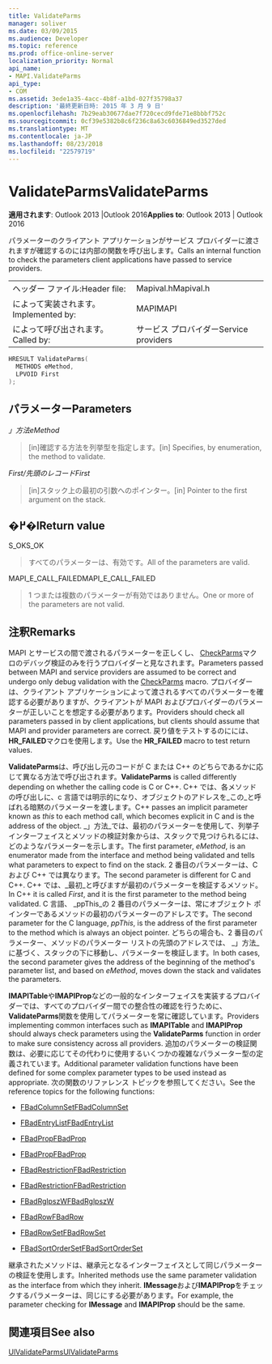 ```yaml
---
title: ValidateParms
manager: soliver
ms.date: 03/09/2015
ms.audience: Developer
ms.topic: reference
ms.prod: office-online-server
localization_priority: Normal
api_name:
- MAPI.ValidateParms
api_type:
- COM
ms.assetid: 3ede1a35-4acc-4b8f-a1bd-027f35798a37
description: '最終更新日時: 2015 年 3 月 9 日'
ms.openlocfilehash: 7b29eab30677dae7f720cecd9fde71e8bbbf752c
ms.sourcegitcommit: 0cf39e5382b8c6f236c8a63c6036849ed3527ded
ms.translationtype: MT
ms.contentlocale: ja-JP
ms.lasthandoff: 08/23/2018
ms.locfileid: "22579719"
---
```

# <a name="validateparms"></a><span data-ttu-id="14bc6-103">ValidateParms</span><span class="sxs-lookup"><span data-stu-id="14bc6-103">ValidateParms</span></span>

  
  
<span data-ttu-id="14bc6-104">**適用されます**: Outlook 2013 |Outlook 2016</span><span class="sxs-lookup"><span data-stu-id="14bc6-104">**Applies to**: Outlook 2013 | Outlook 2016</span></span> 
  
<span data-ttu-id="14bc6-105">パラメーターのクライアント アプリケーションがサービス プロバイダーに渡されますが確認するのには内部の関数を呼び出します。</span><span class="sxs-lookup"><span data-stu-id="14bc6-105">Calls an internal function to check the parameters client applications have passed to service providers.</span></span> 
  
|||
|:-----|:-----|
|<span data-ttu-id="14bc6-106">ヘッダー ファイル:</span><span class="sxs-lookup"><span data-stu-id="14bc6-106">Header file:</span></span>  <br/> |<span data-ttu-id="14bc6-107">Mapival.h</span><span class="sxs-lookup"><span data-stu-id="14bc6-107">Mapival.h</span></span>  <br/> |
|<span data-ttu-id="14bc6-108">によって実装されます。</span><span class="sxs-lookup"><span data-stu-id="14bc6-108">Implemented by:</span></span>  <br/> |<span data-ttu-id="14bc6-109">MAPI</span><span class="sxs-lookup"><span data-stu-id="14bc6-109">MAPI</span></span>  <br/> |
|<span data-ttu-id="14bc6-110">によって呼び出されます。</span><span class="sxs-lookup"><span data-stu-id="14bc6-110">Called by:</span></span>  <br/> |<span data-ttu-id="14bc6-111">サービス プロバイダー</span><span class="sxs-lookup"><span data-stu-id="14bc6-111">Service providers</span></span>  <br/> |
   
```cpp
HRESULT ValidateParms(
  METHODS eMethod,
  LPVOID First
);
```

## <a name="parameters"></a><span data-ttu-id="14bc6-112">パラメーター</span><span class="sxs-lookup"><span data-stu-id="14bc6-112">Parameters</span></span>

 <span data-ttu-id="14bc6-113">_」方法_</span><span class="sxs-lookup"><span data-stu-id="14bc6-113">_eMethod_</span></span>
  
> <span data-ttu-id="14bc6-114">[in]確認する方法を列挙型を指定します。</span><span class="sxs-lookup"><span data-stu-id="14bc6-114">[in] Specifies, by enumeration, the method to validate.</span></span> 
    
 <span data-ttu-id="14bc6-115">_First/先頭のレコード_</span><span class="sxs-lookup"><span data-stu-id="14bc6-115">_First_</span></span>
  
> <span data-ttu-id="14bc6-116">[in]スタック上の最初の引数へのポインター。</span><span class="sxs-lookup"><span data-stu-id="14bc6-116">[in] Pointer to the first argument on the stack.</span></span>
    
## <a name="return-value"></a><span data-ttu-id="14bc6-117">�߂�l</span><span class="sxs-lookup"><span data-stu-id="14bc6-117">Return value</span></span>

<span data-ttu-id="14bc6-118">S_OK</span><span class="sxs-lookup"><span data-stu-id="14bc6-118">S_OK</span></span> 
  
> <span data-ttu-id="14bc6-119">すべてのパラメーターは、有効です。</span><span class="sxs-lookup"><span data-stu-id="14bc6-119">All of the parameters are valid.</span></span> 
    
<span data-ttu-id="14bc6-120">MAPI_E_CALL_FAILED</span><span class="sxs-lookup"><span data-stu-id="14bc6-120">MAPI_E_CALL_FAILED</span></span> 
  
> <span data-ttu-id="14bc6-121">1 つまたは複数のパラメーターが有効ではありません。</span><span class="sxs-lookup"><span data-stu-id="14bc6-121">One or more of the parameters are not valid.</span></span>
    
## <a name="remarks"></a><span data-ttu-id="14bc6-122">注釈</span><span class="sxs-lookup"><span data-stu-id="14bc6-122">Remarks</span></span>

<span data-ttu-id="14bc6-123">MAPI とサービスの間で渡されるパラメーターを正しくし、 [CheckParms](checkparms.md)マクロのデバッグ検証のみを行うプロバイダーと見なされます。</span><span class="sxs-lookup"><span data-stu-id="14bc6-123">Parameters passed between MAPI and service providers are assumed to be correct and undergo only debug validation with the [CheckParms](checkparms.md) macro.</span></span> <span data-ttu-id="14bc6-124">プロバイダーは、クライアント アプリケーションによって渡されるすべてのパラメーターを確認する必要がありますが、クライアントが MAPI およびプロバイダーのパラメーターが正しいことを想定する必要があります。</span><span class="sxs-lookup"><span data-stu-id="14bc6-124">Providers should check all parameters passed in by client applications, but clients should assume that MAPI and provider parameters are correct.</span></span> <span data-ttu-id="14bc6-125">戻り値をテストするのにには、 **HR_FAILED**マクロを使用します。</span><span class="sxs-lookup"><span data-stu-id="14bc6-125">Use the **HR_FAILED** macro to test return values.</span></span> 
  
 <span data-ttu-id="14bc6-126">**ValidateParms**は、呼び出し元のコードが C または C++ のどちらであるかに応じて異なる方法で呼び出されます。</span><span class="sxs-lookup"><span data-stu-id="14bc6-126">**ValidateParms** is called differently depending on whether the calling code is C or C++.</span></span> <span data-ttu-id="14bc6-127">C++ では、各メソッドの呼び出しに、c 言語では明示的になり、オブジェクトのアドレスを_この_と呼ばれる暗黙のパラメーターを渡します。</span><span class="sxs-lookup"><span data-stu-id="14bc6-127">C++ passes an implicit parameter known as  _this_ to each method call, which becomes explicit in C and is the address of the object.</span></span> <span data-ttu-id="14bc6-128">_」方法_では、最初のパラメーターを使用して、列挙子インターフェイスとメソッドの検証対象からは、スタックで見つけられるには、どのようなパラメーターを示します。</span><span class="sxs-lookup"><span data-stu-id="14bc6-128">The first parameter,  _eMethod_, is an enumerator made from the interface and method being validated and tells what parameters to expect to find on the stack.</span></span> <span data-ttu-id="14bc6-129">2 番目のパラメーターは、C および C++ では異なります。</span><span class="sxs-lookup"><span data-stu-id="14bc6-129">The second parameter is different for C and C++.</span></span> <span data-ttu-id="14bc6-130">C++ では、_最初_と呼びますが最初のパラメーターを検証するメソッド。</span><span class="sxs-lookup"><span data-stu-id="14bc6-130">In C++ it is called  _First_, and it is the first parameter to the method being validated.</span></span> <span data-ttu-id="14bc6-131">C 言語、 _ppThis_の 2 番目のパラメーターは、常にオブジェクト ポインターであるメソッドの最初のパラメーターのアドレスです。</span><span class="sxs-lookup"><span data-stu-id="14bc6-131">The second parameter for the C language,  _ppThis_, is the address of the first parameter to the method which is always an object pointer.</span></span> <span data-ttu-id="14bc6-132">どちらの場合も、2 番目のパラメーター、メソッドのパラメーター リストの先頭のアドレスでは、 _」方法_に基づく、スタックの下に移動し、パラメーターを検証します。</span><span class="sxs-lookup"><span data-stu-id="14bc6-132">In both cases, the second parameter gives the address of the beginning of the method's parameter list, and based on  _eMethod_, moves down the stack and validates the parameters.</span></span> 
  
<span data-ttu-id="14bc6-133">**IMAPITable**や**IMAPIProp**などの一般的なインターフェイスを実装するプロバイダーでは、すべてのプロバイダー間での整合性の確認を行うために、 **ValidateParms**関数を使用してパラメーターを常に確認しています。</span><span class="sxs-lookup"><span data-stu-id="14bc6-133">Providers implementing common interfaces such as **IMAPITable** and **IMAPIProp** should always check parameters using the **ValidateParms** function in order to make sure consistency across all providers.</span></span> <span data-ttu-id="14bc6-134">追加のパラメーターの検証関数は、必要に応じてその代わりに使用するいくつかの複雑なパラメーター型の定義されています。</span><span class="sxs-lookup"><span data-stu-id="14bc6-134">Additional parameter validation functions have been defined for some complex parameter types to be used instead as appropriate.</span></span> <span data-ttu-id="14bc6-135">次の関数のリファレンス トピックを参照してください。</span><span class="sxs-lookup"><span data-stu-id="14bc6-135">See the reference topics for the following functions:</span></span> 
  
- [<span data-ttu-id="14bc6-136">FBadColumnSet</span><span class="sxs-lookup"><span data-stu-id="14bc6-136">FBadColumnSet</span></span>](fbadcolumnset.md)
    
- [<span data-ttu-id="14bc6-137">FBadEntryList</span><span class="sxs-lookup"><span data-stu-id="14bc6-137">FBadEntryList</span></span>](fbadentrylist.md)
    
- [<span data-ttu-id="14bc6-138">FBadProp</span><span class="sxs-lookup"><span data-stu-id="14bc6-138">FBadProp</span></span>](fbadprop.md)
    
- [<span data-ttu-id="14bc6-139">FBadProp</span><span class="sxs-lookup"><span data-stu-id="14bc6-139">FBadProp</span></span>](fbadprop.md)
    
- [<span data-ttu-id="14bc6-140">FBadRestriction</span><span class="sxs-lookup"><span data-stu-id="14bc6-140">FBadRestriction</span></span>](fbadrestriction.md)
    
- [<span data-ttu-id="14bc6-141">FBadRestriction</span><span class="sxs-lookup"><span data-stu-id="14bc6-141">FBadRestriction</span></span>](fbadrestriction.md)
    
- [<span data-ttu-id="14bc6-142">FBadRglpszW</span><span class="sxs-lookup"><span data-stu-id="14bc6-142">FBadRglpszW</span></span>](fbadrglpszw.md)
    
- [<span data-ttu-id="14bc6-143">FBadRow</span><span class="sxs-lookup"><span data-stu-id="14bc6-143">FBadRow</span></span>](fbadrow.md)
    
- [<span data-ttu-id="14bc6-144">FBadRowSet</span><span class="sxs-lookup"><span data-stu-id="14bc6-144">FBadRowSet</span></span>](fbadrowset.md)
    
- [<span data-ttu-id="14bc6-145">FBadSortOrderSet</span><span class="sxs-lookup"><span data-stu-id="14bc6-145">FBadSortOrderSet</span></span>](fbadsortorderset.md)
    
<span data-ttu-id="14bc6-146">継承されたメソッドは、継承元となるインターフェイスとして同じパラメーターの検証を使用します。</span><span class="sxs-lookup"><span data-stu-id="14bc6-146">Inherited methods use the same parameter validation as the interface from which they inherit.</span></span> <span data-ttu-id="14bc6-147">**IMessage**および**IMAPIProp**をチェックするパラメーターは、同じにする必要があります。</span><span class="sxs-lookup"><span data-stu-id="14bc6-147">For example, the parameter checking for **IMessage** and **IMAPIProp** should be the same.</span></span> 
  
## <a name="see-also"></a><span data-ttu-id="14bc6-148">関連項目</span><span class="sxs-lookup"><span data-stu-id="14bc6-148">See also</span></span>



[<span data-ttu-id="14bc6-149">UlValidateParms</span><span class="sxs-lookup"><span data-stu-id="14bc6-149">UlValidateParms</span></span>](ulvalidateparms.md)

